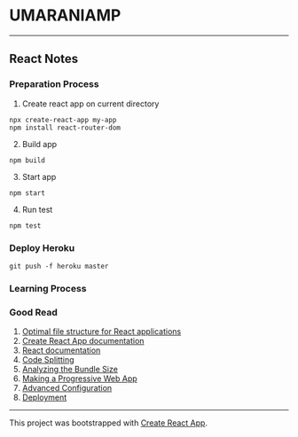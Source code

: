 # UMARANIAMP

---

## React Notes

### Preparation Process

1. Create react app on current directory

```
npx create-react-app my-app
npm install react-router-dom
```

2. Build app

```
npm build
```

3. Start app

```
npm start
```

4. Run test

```
npm test
```

### Deploy Heroku

```
git push -f heroku master
```

### Learning Process

### Good Read

1. [Optimal file structure for React applications](https://medium.com/@Charles_Stover/optimal-file-structure-for-react-applications-f3e35ad0a145)
2. [Create React App documentation](https://facebook.github.io/create-react-app/docs/getting-started)
3. [React documentation](https://reactjs.org/)
4. [Code Splitting](https://facebook.github.io/create-react-app/docs/code-splitting)
5. [Analyzing the Bundle Size](https://facebook.github.io/create-react-app/docs/analyzing-the-bundle-size)
6. [Making a Progressive Web App](https://facebook.github.io/create-react-app/docs/making-a-progressive-web-app)
7. [Advanced Configuration](https://facebook.github.io/create-react-app/docs/advanced-configuration)
8. [Deployment](https://facebook.github.io/create-react-app/docs/deployment)

---

This project was bootstrapped with [Create React App](https://github.com/facebook/create-react-app).
